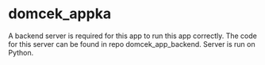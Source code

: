 # domcek_appka

A backend server is required for this app to run this app correctly. The code for this server can be found in repo domcek_app_backend. Server is run on Python.
